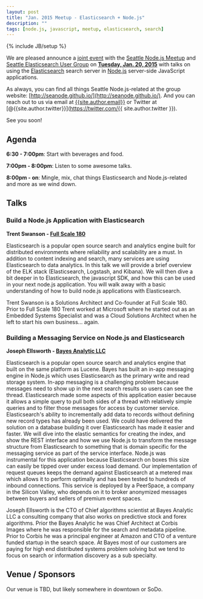```yaml
---
layout: post
title: "Jan. 2015 Meetup - Elasticsearch + Node.js"
description: ""
tags: [node.js, javascript, meetup, elasticsearch, search]
---
```

{% include JB/setup %}

We are pleased announce a [joint event](http://www.meetup.com/Seattle-Node-js/events/219191483/) with the
[Seattle Node.js Meetup](http://www.meetup.com/Seattle-Node-js/)
and
[Seattle Elasticsearch User Group](http://www.meetup.com/Seattle-ElasticSearch-Meetup/)
on [**Tuesday, Jan. 20, 2015**](http://www.meetup.com/Seattle-Node-js/events/219191483/)
with talks on using the
[Elasticsearch](http://www.elasticsearch.org/) search server in
[Node.js](http://nodejs.org/) server-side JavaScript applications.

As always, you can find all things Seattle Node.js-related at the group website:
[http://seanode.github.io/](http://seanode.github.io/). And you can reach out to
us via email at [{{site.author.email}}](mailto:{{site.author.email}}) or Twitter
at [@{{site.author.twitter}}](https://twitter.com/{{ site.author.twitter }}).

See you soon!

## Agenda

**6:30 - 7:00pm**: Start with beverages and food.

**7:00pm - 8:00pm**: Listen to some awesome talks.

**8:00pm - on**: Mingle, mix, chat things Elasticsearch and Node.js-related and more as we wind
down.

<!-- more start -->

## Talks

### Build a Node.js Application with Elasticsearch

**Trent Swanson - [Full Scale 180](http://www.fullscale180.com/)**

Elasticsearch is a popular open source search and analytics engine built for distributed environments where reliability and scalability are a must. In addition to content indexing and search, many services are using Elasticsearch to data analytics. In this talk we will provide a brief overview of the ELK stack (Elasticsearch, Logstash, and Kibana). We will then dive a bit deeper in to Elasticsearch, the javascript SDK, and how this can be used in your next node.js application. You will walk away with a basic understanding of how to build node.js applications with Elasticsearch.

Trent Swanson is a Solutions Architect and Co-founder at Full Scale 180. Prior to Full Scale 180 Trent worked at Microsoft where he started out as an Embedded Systems Specialist and was a Cloud Solutions Architect when he left to start his own business... again.

### Building a Messaging Service on Node.js and Elasticsearch

**Joseph Ellsworth - [Bayes Analytic LLC](http://bayesanalytic.com/)**

Elasticsearch is a popular open source search and analytics engine that built on the same platform as Lucene. Bayes has built an in-app messaging engine in Node.js which uses Elasticsearch as the primary write and read storage system. In-app messaging is a challenging problem because messages need to show up in the next search results so users can see the thread. Elasticsearch made some aspects of this application easier because it allows a simple query to pull both sides of a thread with relatively simple queries and to filter those messages for access by customer service. Elasticsearch's ability to incrementally add data to records without defining new record types has already been used. We could have delivered the solution on a database building it over Elasticsearch has made it easier and faster. We will dive into the elastic semantics for creating the index, and show the REST interface and how we use Node.js to transform the message structure from Elasticsearch to something that is domain specific for the messaging service as part of the service interface. Node.js was instrumental for this application because Elasticsearch on boxes this size can easily be tipped over under excess load demand. Our implementation of request queues keeps the demand against Elasticsearch at a metered max which allows it to perform optimally and has been tested to hundreds of inbound connections. This service is deployed by a PeerSpace, a company in the Silicon Valley, who depends on it to broker anonymized messages between buyers and sellers of premium event spaces.

Joseph Ellsworth is the CTO of Chief algorithms scientist at Bayes Analytic LLC a consulting company that also works on predictive stock and forex algorithms. Prior the Bayes Analytic he was Chief Architect at Corbis Images where he was responsible for the search and metadata pipeline. Prior to Corbis he was a principal engineer at Amazon and CTO of a venture funded startup in the search space. At Bayes most of our customers are paying for high end distributed systems problem solving but we tend to focus on search or information discovery as a sub specialty.

## Venue / Sponsors

Our venue is TBD, but likely somewhere in downtown or SoDo.

<!-- more end -->
